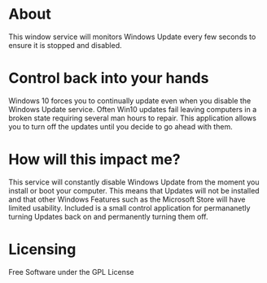 # About
This window service will monitors Windows Update every few seconds to ensure it is stopped and disabled. 

# Control back into your hands
Windows 10 forces you to continually update even when you disable the Windows Update service.
Often Win10 updates fail leaving computers in a broken state requiring several man hours to repair. This application allows you to turn off the updates until you decide to go ahead with them.

# How will this impact me?
This service will constantly disable Windows Update from the moment you install or boot your computer. 
This means that Updates will not be installed and that other Windows Features such as the Microsoft Store will have limited usability.
Included is a small control application for permananetly turning Updates back on and permanently turning them off.

# Licensing
Free Software under the GPL License
